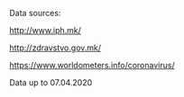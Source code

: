 Data sources:

http://www.iph.mk/

http://zdravstvo.gov.mk/

https://www.worldometers.info/coronavirus/

Data up to 07.04.2020


